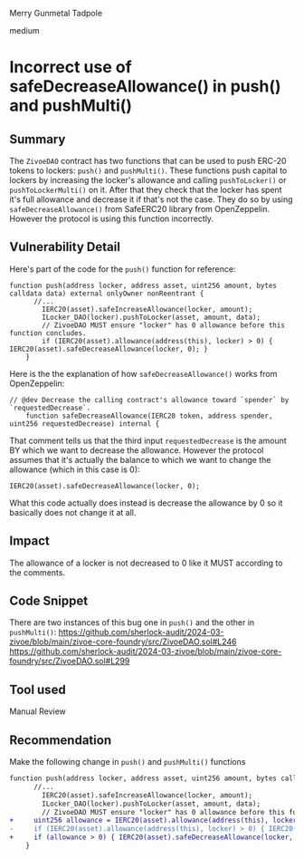 Merry Gunmetal Tadpole

medium

# Incorrect use of safeDecreaseAllowance() in push() and pushMulti()

## Summary
The `ZivoeDAO` contract has two functions that can be used to push ERC-20 tokens to lockers: `push()` and `pushMulti()`. 
These functions push capital to lockers by increasing the locker's allowance and calling `pushToLocker()` or `pushToLockerMulti()` on it. After that they check that the locker has spent it's full allowance and decrease it if that's not the case. They do so by using `safeDecreaseAllowance()` from SafeERC20 library from OpenZeppelin. However the protocol is using this function incorrectly.

## Vulnerability Detail
Here's part of the code for the `push()` function for reference:
```solidity
function push(address locker, address asset, uint256 amount, bytes calldata data) external onlyOwner nonReentrant {
      //...
        IERC20(asset).safeIncreaseAllowance(locker, amount);
        ILocker_DAO(locker).pushToLocker(asset, amount, data);
        // ZivoeDAO MUST ensure "locker" has 0 allowance before this function concludes.
        if (IERC20(asset).allowance(address(this), locker) > 0) { IERC20(asset).safeDecreaseAllowance(locker, 0); }
    }
```
Here is the the explanation of how `safeDecreaseAllowance()` works from OpenZeppelin:
```solidity
// @dev Decrease the calling contract's allowance toward `spender` by `requestedDecrease`.
    function safeDecreaseAllowance(IERC20 token, address spender, uint256 requestedDecrease) internal {
```
That comment tells us that the third input `requestedDecrease` is the amount BY which we want to decrease the allowance.
However the protocol assumes that it's actually the balance to which we want to change the allowance (which in this case is 0):
```solidity
IERC20(asset).safeDecreaseAllowance(locker, 0);
```
What this code actually does instead is decrease the allowance by 0 so it basically does not change it at all.

## Impact
The allowance of a locker is not decreased to 0 like it MUST according to the comments.

## Code Snippet
There are two instances of this bug one in `push()` and the other in `pushMulti()`:
https://github.com/sherlock-audit/2024-03-zivoe/blob/main/zivoe-core-foundry/src/ZivoeDAO.sol#L246
https://github.com/sherlock-audit/2024-03-zivoe/blob/main/zivoe-core-foundry/src/ZivoeDAO.sol#L299


## Tool used

Manual Review

## Recommendation
Make the following change in `push()` and `pushMulti()` functions
```diff 
function push(address locker, address asset, uint256 amount, bytes calldata data) external onlyOwner nonReentrant {
      //...
        IERC20(asset).safeIncreaseAllowance(locker, amount);
        ILocker_DAO(locker).pushToLocker(asset, amount, data);
        // ZivoeDAO MUST ensure "locker" has 0 allowance before this function concludes.
+     uint256 allowance = IERC20(asset).allowance(address(this), locker);
-     if (IERC20(asset).allowance(address(this), locker) > 0) { IERC20(asset).safeDecreaseAllowance(locker, 0); }
+     if (allowance > 0) { IERC20(asset).safeDecreaseAllowance(locker, allowance); }
    }
```
